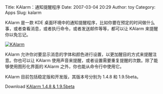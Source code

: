 Title: KAlarm：通知提醒程序
Date: 2007-03-04 20:29
Author: toy
Category: Apps
Slug: kalarm

KAlarm 是一款 KDE
桌面环境中的通知提醒程序，比如你要在预定的时间做什么事，或者查看消息，或者执行命令，或者发送邮件等等，都可以让
KAlarm 来提醒你以免忘记。

[![KAlarm](http://i.linuxtoy.org/i/2007/03/kalarm_s.png)](http://i.linuxtoy.org/i/2007/03/kalarm.png)

KAlarm
允许你对要显示消息的字体和颜色进行设置，以更加醒目的方式来提醒注意。你也可以让
KAlarm
使用声音来提醒，或者设置需要重复提醒的次数。除了能够使用图形化界面的
KAlarm 之外，你也能从命令行中使用它。

KAlarm 目前包括稳定版和开发版，其版本号分别为 1.4.8 和 1.9.5beta。

Download [KAlarm 1.4.8 &
1.9.5beta](http://www.kde-apps.org/content/show.php?content=9966)
